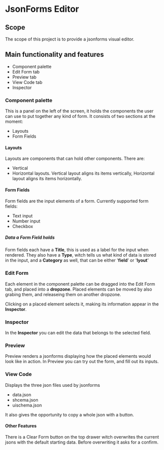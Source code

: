 # JsonForms Editor

## Scope

The scope of this project is to provide a jsonforms visual editor.

## Main functionality and features

-   Component palette
-   Edit Form tab
-   Preview tab
-   View Code tab
-   Inspector

### Component palette

This is a panel on the left of the screen, it holds the components the user can use to put together any kind of form.
It consists of two sections at the moment:

-   Layouts
-   Form Fields

#### Layouts

Layouts are components that can hold other components. There are:

-   Vertical
-   Horizontal
    layouts.
    Vertical layout aligns its items vertically, Horizontal layout aligns its items horizontally.

#### Form Fields

Form fields are the input elements of a form. Currently supported form fields:

-   Text input
-   Number input
-   Checkbox

##### Data a Form Field holds

Form fields each have a **Title**, this is used as a label for the input when rendered. They also have a **Type**, witch tells us what kind of data is stored in the input, and a **Category** as well, that can be either '**field**' or '**lyout**'

### Edit Form

Each element in the component palette can be dragged into the Edit Form tab, and placed into a **dropzone**. Placed elements can be moved by also grabing them, and releaseing them on another dropzone.

Clicking on a placed element selects it, making its information appear in the **Inspector**.

### Inspector

In the **Inspector** you can edit the data that belongs to the selected field.

### Preview

Preview renders a jsonforms displaying how the placed elements would look like in action.
In Preview you can try out the form, and fill out its inputs.

### View Code

Displays the three json files used by jsonforms

-   data.json
-   shcema.json
-   uischema.json

It also gives the opportunity to copy a whole json with a button.

#### Other Features

There is a Clear Form button on the top drawer witch overwrites the current jsons with the default starting data. Before overwriting it asks for a confirm.
